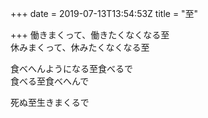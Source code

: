+++
date = 2019-07-13T13:54:53Z
title = "至"

+++
働きまくって、働きたくなくなる至    
休みまくって、休みたくなくなる至  
  
食べへんようになる至食べるで  
食べる至食べへんで  
  
死ぬ至生きまくるで  
